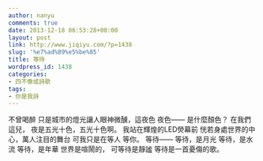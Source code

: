 ```yaml
---
author: nanyu
comments: true
date: 2013-12-18 06:53:28+00:00
layout: post
link: http://www.jiqiyu.com/?p=1438
slug: '%e7%ad%89%e5%be%85'
title: 等待
wordpress_id: 1438
categories:
- 四不像或詩歌
tags:
- 你是我詩
---
```


不曾喝醉
只是城市的燈光讓人眼神微醺，這夜色
夜色——
是什麼顏色？
在我們這兒，
夜是五光十色，五光十色啊。
我站在輝煌的LED熒幕前
恍若身處世界的中心，萬人注目的舞台
可我只是在等人
等你。
等待——
等待，是月光
等待，是水流
等待，是年華
世界是喧鬧的，
可等待是靜謐
等待是一首憂傷的歌。
